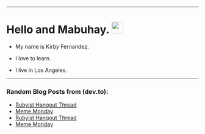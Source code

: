 
<img src="https://komarev.com/ghpvc/?username=kirbygit&style=flat-square&color=blue" alt=""/>

---
<h1>
  Hello and Mabuhay.
  <img src="https://media.giphy.com/media/hvRJCLFzcasrR4ia7z/giphy.gif" width="30px"/>
</h1>

- My name is Kirby Fernandez.

- I love to learn.

- I live in Los Angeles.

---

### Random Blog Posts from (dev.to):
<!-- BLOG-POST-LIST:START -->
- [Rubyist Hangout Thread](https://dev.to/ben/rubyist-hangout-thread-mg6)
- [Meme Monday](https://dev.to/ben/meme-monday-an6)
- [Rubyist Hangout Thread](https://dev.to/ben/rubyist-hangout-thread-2i84)
- [Meme Monday](https://dev.to/ben/meme-monday-3olc)
<!-- BLOG-POST-LIST:END -->
